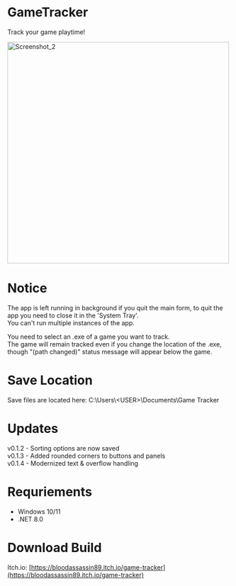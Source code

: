 # GameTracker
Track your game playtime!

<img src="https://img.itch.zone/aW1hZ2UvMjk5MDIzNS8xOTM4NDQ3Ny5wbmc=/original/u4ngwW.png" alt="Screenshot_2" width="500"/>

# Notice
The app is left running in background if you quit the main form, to quit the app you need to close it in the 'System Tray'.<br>
You can't run multiple instances of the app.

You need to select an .exe of a game you want to track.<br>
The game will remain tracked even if you change the location of the .exe, though "(path changed)" status message will appear below the game.

# Save Location
Save files are located here: C:\Users\\\<USER\>\Documents\Game Tracker

# Updates
v0.1.2 - Sorting options are now saved<br>
v0.1.3 - Added rounded corners to buttons and panels<br>
v0.1.4 - Modernized text & overflow handling

# Requriements
- Windows 10/11
- .NET 8.0

# Download Build 
Itch.io: [https://bloodassassin89.itch.io/game-tracker](https://bloodassassin89.itch.io/game-tracker)

